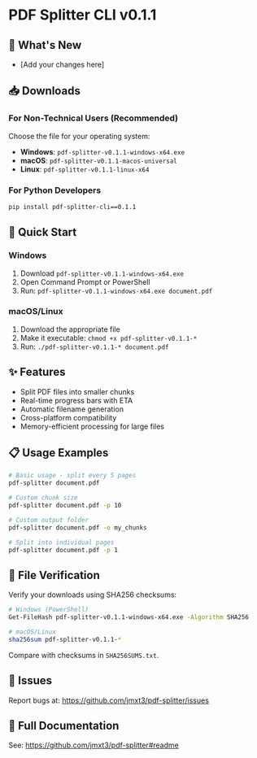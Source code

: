 # PDF Splitter CLI v0.1.1

## 🚀 What's New
- [Add your changes here]

## 📥 Downloads

### For Non-Technical Users (Recommended)
Choose the file for your operating system:

- **Windows**: `pdf-splitter-v0.1.1-windows-x64.exe`
- **macOS**: `pdf-splitter-v0.1.1-macos-universal`
- **Linux**: `pdf-splitter-v0.1.1-linux-x64`

### For Python Developers
```bash
pip install pdf-splitter-cli==0.1.1
```

## 🔧 Quick Start

### Windows
1. Download `pdf-splitter-v0.1.1-windows-x64.exe`
2. Open Command Prompt or PowerShell
3. Run: `pdf-splitter-v0.1.1-windows-x64.exe document.pdf`

### macOS/Linux
1. Download the appropriate file
2. Make it executable: `chmod +x pdf-splitter-v0.1.1-*`
3. Run: `./pdf-splitter-v0.1.1-* document.pdf`

## ✨ Features
- Split PDF files into smaller chunks
- Real-time progress bars with ETA
- Automatic filename generation
- Cross-platform compatibility
- Memory-efficient processing for large files

## 📋 Usage Examples
```bash
# Basic usage - split every 5 pages
pdf-splitter document.pdf

# Custom chunk size
pdf-splitter document.pdf -p 10

# Custom output folder
pdf-splitter document.pdf -o my_chunks

# Split into individual pages
pdf-splitter document.pdf -p 1
```

## 🔐 File Verification

Verify your downloads using SHA256 checksums:

```bash
# Windows (PowerShell)
Get-FileHash pdf-splitter-v0.1.1-windows-x64.exe -Algorithm SHA256

# macOS/Linux
sha256sum pdf-splitter-v0.1.1-*
```

Compare with checksums in `SHA256SUMS.txt`.

## 🐛 Issues
Report bugs at: https://github.com/jmxt3/pdf-splitter/issues

## 📄 Full Documentation
See: https://github.com/jmxt3/pdf-splitter#readme
